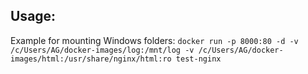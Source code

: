 ## Usage:
Example for mounting  Windows folders:
 `docker run -p 8000:80 -d -v /c/Users/AG/docker-images/log:/mnt/log -v /c/Users/AG/docker-images/html:/usr/share/nginx/html:ro test-nginx`
